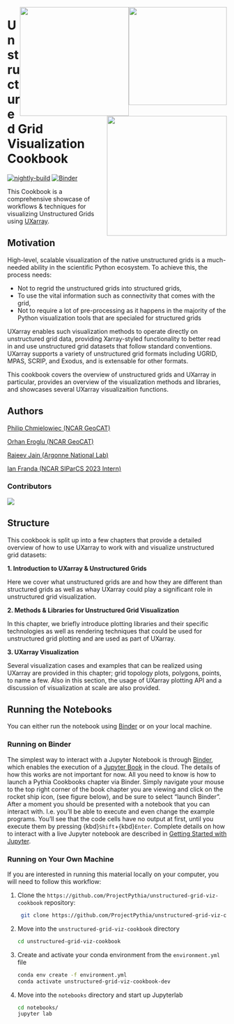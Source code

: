 <p align="center">
  <img style="float: right;" src="https://raijin.ucar.edu/_static/images/logos/ProjectRaijin_Logo.png" width="225" />
  <img style="float: right;" src="https://github.com/UXARRAY/unstructured-grid-viz-cookbook/blob/main/notebooks/images/logos/SEATSLogoTransparent.png" width="250" />
  <img style="float: right;" src="https://geocat-comp.readthedocs.io/en/latest/_static/GeoCAT_nsf.svg" width="275" />
</p>

# Unstructured Grid Visualization Cookbook

[![nightly-build](https://github.com/UXARRAY/unstructured-grid-viz-cookbook/actions/workflows/nightly-build.yaml/badge.svg)](https://github.com/UXARRAY/unstructured-grid-viz-cookbook/actions/workflows/nightly-build.yaml)
[![Binder](https://binder.projectpythia.org/badge_logo.svg)](https://binder.projectpythia.org/v2/gh/ProjectPythia/cookbook-template/main?labpath=notebooks)

This Cookbook is a comprehensive showcase of workflows & techniques for visualizing Unstructured Grids using [UXarray](https://uxarray.readthedocs.io/).

## Motivation

High-level, scalable visualization of the native unstructured grids is a much-needed ability in the scientific Python ecosystem. To achieve this, the process needs:

- Not to regrid the unstructured grids into structured grids,
- To use the vital information such as connectivity that comes with the grid,
- Not to require a lot of pre-processing as it happens in the majority of the Python visualization tools that are specialed for structured grids

UXarray enables such visualization methods to operate directly on unstructured grid data, providing Xarray-styled functionality to better read in and use unstructured grid datasets that follow standard conventions. UXarray supports a variety of unstructured grid formats including UGRID, MPAS, SCRIP, and Exodus, and is extensable for other formats.

This cookbook covers the overview of unstructured grids and UXarray in particular, provides an overview of the visualization methods and libraries, and showcases several UXarray visualizaition functions.

## Authors

[Philip Chmielowiec (NCAR GeoCAT)](@philipc2)

[Orhan Eroglu (NCAR GeoCAT)](@erogluorhan)

[Rajeev Jain (Argonne National Lab)](@rajeeja)

[Ian Franda (NCAR SIParCS 2023 Intern)](@ifranda)

### Contributors

<a href="https://github.com/UXARRAY/unstructured-grid-viz-cookbook/graphs/contributors">
  <img src="https://contrib.rocks/image?repo=UXARRAY/unstructured-grid-viz-cookbook" />
</a>

## Structure

This cookbook is split up into a few chapters that provide a detailed overview of how to use UXarray to work with and visualize unstructured grid datasets:

**1. Introduction to UXarray & Unstructured Grids**

Here we cover what unstructured grids are and how they are different than structured grids as well as whay UXarray could play a significant role in unstructured grid visualization.

**2. Methods & Libraries for Unstructured Grid Visualization**

In this chapter, we briefly introduce plotting libraries and their specific technologies as well as rendering techniques that could be used for unstructured grid plotting and are used as part of UXarray.

**3. UXarray Visualization**

Several visualization cases and examples that can be realized using UXarray are provided in this chapter; grid topology plots, polygons, points, to name a few. Also in this section, the usage of UXarray plotting API and a discussion of visualization at scale are also provided.

## Running the Notebooks

You can either run the notebook using [Binder](https://binder.projectpythia.org/) or on your local machine.

### Running on Binder

The simplest way to interact with a Jupyter Notebook is through
[Binder](https://binder.projectpythia.org/), which enables the execution of a
[Jupyter Book](https://jupyterbook.org) in the cloud. The details of how this works are not
important for now. All you need to know is how to launch a Pythia
Cookbooks chapter via Binder. Simply navigate your mouse to
the top right corner of the book chapter you are viewing and click
on the rocket ship icon, (see figure below), and be sure to select
“launch Binder”. After a moment you should be presented with a
notebook that you can interact with. I.e. you’ll be able to execute
and even change the example programs. You’ll see that the code cells
have no output at first, until you execute them by pressing
{kbd}`Shift`\+{kbd}`Enter`. Complete details on how to interact with
a live Jupyter notebook are described in [Getting Started with
Jupyter](https://foundations.projectpythia.org/foundations/getting-started-jupyter.html).

### Running on Your Own Machine

If you are interested in running this material locally on your computer, you will need to follow this workflow:

1. Clone the `https://github.com/ProjectPythia/unstructured-grid-viz-cookbook` repository:

   ```bash
    git clone https://github.com/ProjectPythia/unstructured-grid-viz-cookbook.git
   ```

1. Move into the `unstructured-grid-viz-cookbook` directory
   ```bash
   cd unstructured-grid-viz-cookbook
   ```
1. Create and activate your conda environment from the `environment.yml` file
   ```bash
   conda env create -f environment.yml
   conda activate unstructured-grid-viz-cookbook-dev
   ```
1. Move into the `notebooks` directory and start up Jupyterlab
   ```bash
   cd notebooks/
   jupyter lab
   ```
